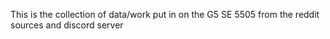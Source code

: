 This is the collection of data/work put in on the G5 SE 5505 from the reddit sources and discord server
